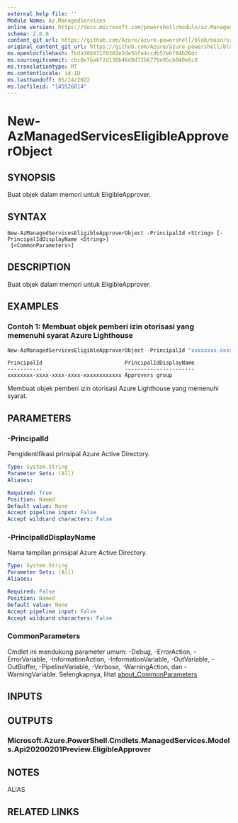 ```yaml
---
external help file: ''
Module Name: Az.ManagedServices
online version: https://docs.microsoft.com/powershell/module/az.ManagedServices/new-AzManagedServicesEligibleApproverObject
schema: 2.0.0
content_git_url: https://github.com/Azure/azure-powershell/blob/main/src/ManagedServices/help/New-AzManagedServicesEligibleApproverObject.md
original_content_git_url: https://github.com/Azure/azure-powershell/blob/main/src/ManagedServices/help/New-AzManagedServicesEligibleApproverObject.md
ms.openlocfilehash: fbda106471f0302e2de5bfe4ccdb57ebf84b26dc
ms.sourcegitcommit: cbc0e7ba6f2d138b46d0d72b6776e95cb040e6c8
ms.translationtype: MT
ms.contentlocale: id-ID
ms.lasthandoff: 05/24/2022
ms.locfileid: "145526014"
---
```

# New-AzManagedServicesEligibleApproverObject

## SYNOPSIS
Buat objek dalam memori untuk EligibleApprover.

## SYNTAX

```
New-AzManagedServicesEligibleApproverObject -PrincipalId <String> [-PrincipalIdDisplayName <String>]
 [<CommonParameters>]
```

## DESCRIPTION
Buat objek dalam memori untuk EligibleApprover.

## EXAMPLES

### Contoh 1: Membuat objek pemberi izin otorisasi yang memenuhi syarat Azure Lighthouse
```powershell
New-AzManagedServicesEligibleApproverObject -PrincipalId "xxxxxxxx-xxxx-xxxx-xxxx-xxxxxxxxxxxx" -PrincipalIdDisplayName "Approvers group"
```

```output
PrincipalId                          PrincipalIdDisplayName
-----------                          ----------------------
xxxxxxxx-xxxx-xxxx-xxxx-xxxxxxxxxxxx Approvers group
```

Membuat objek pemberi izin otorisasi Azure Lighthouse yang memenuhi syarat.

## PARAMETERS

### -PrincipalId
Pengidentifikasi prinsipal Azure Active Directory.

```yaml
Type: System.String
Parameter Sets: (All)
Aliases:

Required: True
Position: Named
Default value: None
Accept pipeline input: False
Accept wildcard characters: False
```

### -PrincipalIdDisplayName
Nama tampilan prinsipal Azure Active Directory.

```yaml
Type: System.String
Parameter Sets: (All)
Aliases:

Required: False
Position: Named
Default value: None
Accept pipeline input: False
Accept wildcard characters: False
```

### CommonParameters
Cmdlet ini mendukung parameter umum: -Debug, -ErrorAction, -ErrorVariable, -InformationAction, -InformationVariable, -OutVariable, -OutBuffer, -PipelineVariable, -Verbose, -WarningAction, dan -WarningVariable. Selengkapnya, lihat [about_CommonParameters](http://go.microsoft.com/fwlink/?LinkID=113216)

## INPUTS

## OUTPUTS

### Microsoft.Azure.PowerShell.Cmdlets.ManagedServices.Models.Api20200201Preview.EligibleApprover

## NOTES

ALIAS

## RELATED LINKS

